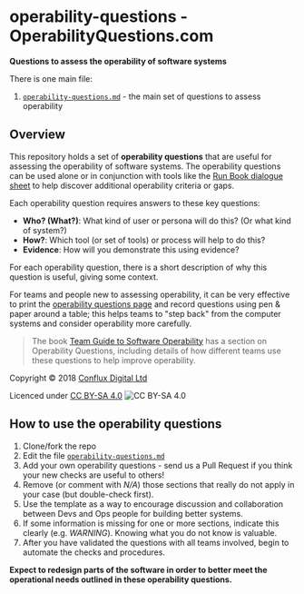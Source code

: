 # operability-questions - OperabilityQuestions.com

**Questions to assess the operability of software systems**

There is one main file:

1. [`operability-questions.md`](operability-questions.md) - the main set of questions to assess operability

## Overview

This repository holds a set of **operability questions** that are useful for assessing the operability of software systems. The operability questions can be used alone or in conjunction with tools like the [Run Book dialogue sheet](http://runbooktemplate.info/) to help discover additional operability criteria or gaps.

Each operability question requires answers to these key questions: 

* **Who? (What?)**: What kind of user or persona will do this? (Or what kind of system?) 
* **How?**: Which tool (or set of tools) or process will help to do this?
* **Evidence**:  How will you demonstrate this using evidence?

For each operability question, there is a short description of why this question is useful, giving some context.

For teams and people new to assessing operability, it can be very effective to print the [operability questions page](operability-questions.md) and record questions using pen & paper around a table; this helps teams to "step back" from the computer systems and consider operability more carefully.

> The book [Team Guide to Software Operability](http://operabilitybook.com/) has a section on Operability Questions, including details of how different teams use these questions to help improve operability. 

Copyright © 2018 [Conflux Digital Ltd](https://confluxdigital.net/)

Licenced under [CC BY-SA 4.0](https://creativecommons.org/licenses/by-sa/4.0/) ![CC BY-SA 4.0](https://licensebuttons.net/l/by-sa/3.0/88x31.png)

## How to use the operability questions

1. Clone/fork the repo
1. Edit the file [`operability-questions.md`](operability-questions.md) 
1. Add your own operability questions - send us a Pull Request if you think your new checks are useful to others!
1. Remove (or comment with _N/A_) those sections that really do not apply in your case (but double-check first).
1. Use the template as a way to encourage discussion and collaboration between Devs and Ops people for building better systems.
1. If some information is missing for one or more sections, indicate this clearly (e.g. *WARNING*). Knowing what you do not know is valuable.
1. After you have validated the questions with all teams involved, begin to automate the checks and procedures.

**Expect to redesign parts of the software in order to better meet the operational needs outlined in these operability questions.**
